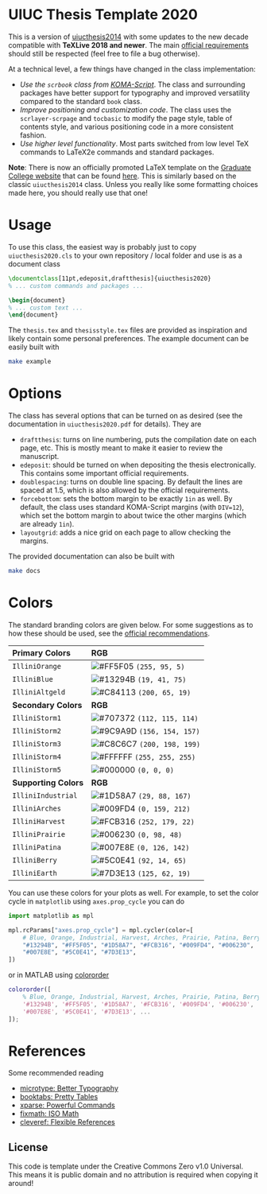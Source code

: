 # UIUC Thesis Template 2020

This is a version of [uiucthesis2014](https://github.com/mayhewsw/uiucthesis2014)
with some updates to the new decade compatible with **TeXLive 2018 and newer**.
The main [official requirements](https://grad.illinois.edu/thesis/format) should
still be respected (feel free to file a bug otherwise).

At a technical level, a few things have changed in the class implementation:

* *Use the `scrbook` class from [KOMA-Script](https://ctan.org/pkg/koma-script?lang=en)*.
  The class and surrounding packages have better support for typography and
  improved versatility compared to the standard `book` class.
* *Improve positioning and customization code*. The class uses the
  `scrlayer-scrpage` and `tocbasic` to modify the page style, table of
  contents style, and various positioning code in a more consistent fashion.
* *Use higher level functionality*. Most parts switched from low level TeX
  commands to LaTeX2e commands and standard packages.

**Note**: There is now an officially promoted LaTeX template on the
[Graduate College website](https://grad.illinois.edu/thesis/format) that can be
found [here](https://uofi.app.box.com/s/f5za8r9qi4yahne2l1b6hapuahwve2mb). This
is similarly based on the classic `uiucthesis2014` class. Unless you really like
some formatting choices made here, you should really use that one!

# Usage

To use this class, the easiest way is probably just to copy `uiucthesis2020.cls`
to your own repository / local folder and use is as a document class
```latex
\documentclass[11pt,edeposit,draftthesis]{uiucthesis2020}
% ... custom commands and packages ...

\begin{document}
% ... custom text ...
\end{document}
```

The `thesis.tex` and `thesisstyle.tex` files are provided as inspiration and
likely contain some personal preferences. The example document can be easily built
with
```bash
make example
```

# Options

The class has several options that can be turned on as desired (see the
documentation in ``uiucthesis2020.pdf`` for details). They are

* ``draftthesis``: turns on line numbering, puts the compilation date on
  each page, etc. This is mostly meant to make it easier to review the manuscript.
* ``edeposit``: should be turned on when depositing the thesis electronically.
  This contains some important official requirements.
* ``doublespacing``: turns on double line spacing. By default the lines are
  spaced at 1.5, which is also allowed by the official requirements.
* ``forcebottom``: sets the bottom margin to be exactly ``1in`` as well. By
  default, the class uses standard KOMA-Script margins (with ``DIV=12``),
  which set the bottom margin to about twice the other margins (which are
  already ``1in``).
* ``layoutgrid``: adds a nice grid on each page to allow checking the
  margins.

The provided documentation can also be built with
```bash
make docs
```

# Colors

The standard branding colors are given below. For some suggestions as to how
these should be used, see the [official recommendations](https://marketing.illinois.edu/visual-identity/color).

| Primary Colors       | RGB |
| :-                   | :-
| `IlliniOrange`       | ![#FF5F05](https://placehold.co/15x15/FF5F05/FF5F05.png) `(255, 95, 5)`    |
| `IlliniBlue`         | ![#13294B](https://placehold.co/15x15/13294B/13294B.png) `(19, 41, 75)`    |
| `IlliniAltgeld`      | ![#C84113](https://placehold.co/15x15/C84113/C84113.png) `(200, 65, 19)`   |
| **Secondary Colors** | **RGB**
| `IlliniStorm1`       | ![#707372](https://placehold.co/15x15/707372/707372.png) `(112, 115, 114)` |
| `IlliniStorm2`       | ![#9C9A9D](https://placehold.co/15x15/9C9A9D/9C9A9D.png) `(156, 154, 157)` |
| `IlliniStorm3`       | ![#C8C6C7](https://placehold.co/15x15/C8C6C7/C8C6C7.png) `(200, 198, 199)` |
| `IlliniStorm4`       | ![#FFFFFF](https://placehold.co/15x15/FFFFFF/FFFFFF.png) `(255, 255, 255)` |
| `IlliniStorm5`       | ![#000000](https://placehold.co/15x15/000000/000000.png) `(0, 0, 0)`       |
| **Supporting Colors**| **RGB**
| `IlliniIndustrial`   | ![#1D58A7](https://placehold.co/15x15/1D58A7/1D58A7.png) `(29, 88, 167)`   |
| `IlliniArches`       | ![#009FD4](https://placehold.co/15x15/009FD4/009FD4.png) `(0, 159, 212)`   |
| `IlliniHarvest`      | ![#FCB316](https://placehold.co/15x15/FCB316/FCB316.png) `(252, 179, 22)`  |
| `IlliniPrairie`      | ![#006230](https://placehold.co/15x15/006230/006230.png) `(0, 98, 48)`     |
| `IlliniPatina`       | ![#007E8E](https://placehold.co/15x15/007E8E/007E8E.png) `(0, 126, 142)`   |
| `IlliniBerry`        | ![#5C0E41](https://placehold.co/15x15/5C0E41/5C0E41.png) `(92, 14, 65)`    |
| `IlliniEarth`        | ![#7D3E13](https://placehold.co/15x15/7D3E13/7D3E13.png) `(125, 62, 19)`   |

You can use these colors for your plots as well. For example, to set the color
cycle in `matplotlib` using `axes.prop_cycle` you can do
```python
import matplotlib as mpl

mpl.rcParams["axes.prop_cycle"] = mpl.cycler(color=[
    # Blue, Orange, Industrial, Harvest, Arches, Prairie, Patina, Berry, Earth
    "#13294B", "#FF5F05", "#1D58A7", "#FCB316", "#009FD4", "#006230",
    "#007E8E", "#5C0E41", "#7D3E13",
])
```
or in MATLAB using [colororder](https://www.mathworks.com/help/matlab/ref/colororder.html)
```matlab
colororder([
    % Blue, Orange, Industrial, Harvest, Arches, Prairie, Patina, Berry, Earth
    '#13294B', '#FF5F05', '#1D58A7', '#FCB316', '#009FD4', '#006230', ...
    '#007E8E', '#5C0E41', '#7D3E13', ...
]);
```

# References

Some recommended reading

* [microtype: Better Typography](http://www.khirevich.com/latex/microtype/)
* [booktabs: Pretty Tables](https://inf.ethz.ch/personal/markusp/teaching/guides/guide-tables.pdf)
* [xparse: Powerful Commands](https://www.texdev.net/2010/05/23/from-newcommand-to-newdocumentcommand/)
* [fixmath: ISO Math](https://ctan.org/pkg/fixmath)
* [cleveref: Flexible References](https://texblog.org/2013/05/06/cleveref-a-clever-way-to-reference-in-latex/)

## License

This code is template under the Creative Commons Zero v1.0 Universal. This means
it is public domain and no attribution is required when copying it around!
